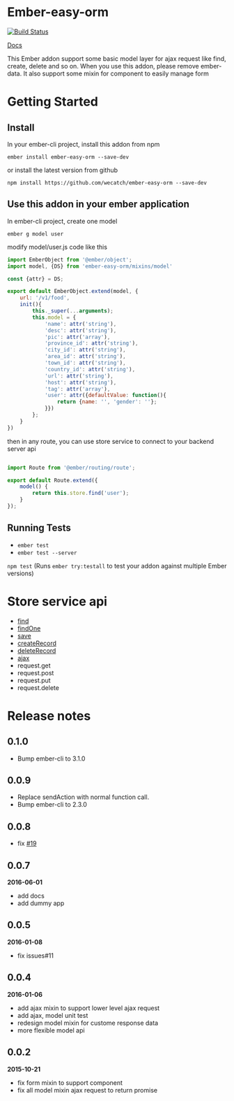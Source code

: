 # Ember-easy-orm

[![Build Status](https://travis-ci.org/wecatch/ember-easy-orm.svg?branch=master)](https://travis-ci.org/wecatch/ember-easy-orm)

[Docs](http://wecatch.me/ember-easy-orm/docs/)

This Ember addon support some basic model layer for ajax request like find, create, delete and so on. When you use this addon, please remove ember-data. It also support some mixin for component to easily manage form

# Getting Started

## Install

In your ember-cli project, install this addon from npm 

```
ember install ember-easy-orm --save-dev

```

or install the latest version from github

```
npm install https://github.com/wecatch/ember-easy-orm --save-dev

```

## Use this addon in your ember application

In ember-cli project, create one model

```
ember g model user

```

modify model/user.js code like this


```javascript
import EmberObject from '@ember/object';
import model, {DS} from 'ember-easy-orm/mixins/model'

const {attr} = DS;

export default EmberObject.extend(model, {
    url: '/v1/food',
    init(){
        this._super(...arguments);
        this.model = {
            'name': attr('string'),
            'desc': attr('string'),
            'pic': attr('array'),
            'province_id': attr('string'),
            'city_id': attr('string'),
            'area_id': attr('string'),
            'town_id': attr('string'),
            'country_id': attr('string'),
            'url': attr('string'),
            'host': attr('string'),
            'tag': attr('array'),
            'user': attr({defaultValue: function(){
                return {name: '', 'gender': ''};
            }})
        };
    }
})

```

then in any route, you can use store service to connect to your backend server api

```javascript

import Route from '@ember/routing/route';

export default Route.extend({
    model() {
        return this.store.find('user');
    }
});

```

## Running Tests
 

- `ember test`
- `ember test --server`

`npm test` (Runs `ember try:testall` to test your addon against multiple Ember versions)


# Store service  api

- [find](http://wecatch.me/ember-easy-orm/docs/classes/store.html)
- [findOne](http://wecatch.me/ember-easy-orm/docs/classes/store.html)
- [save](http://wecatch.me/ember-easy-orm/docs/classes/store.html)
- [createRecord](http://wecatch.me/ember-easy-orm/docs/classes/store.html)
- [deleteRecord](http://wecatch.me/ember-easy-orm/docs/classes/store.html)
- [ajax](http://wecatch.me/ember-easy-orm/docs/classes/ajax.html#method-ajax)
- request.get
- request.post
- request.put
- request.delete


# Release notes

## 0.1.0

- Bump ember-cli to 3.1.0

## 0.0.9

- Replace sendAction with normal function call.
- Bump ember-cli to 2.3.0

## 0.0.8

- fix [#19](https://github.com/wecatch/ember-easy-orm/issues/19)

## 0.0.7

**2016-06-01**

- add docs
- add dummy app

## 0.0.5

**2016-01-08**

- fix issues#11

## 0.0.4

**2016-01-06**

- add ajax mixin to support lower level ajax request
- add ajax, model unit test
- redesign model mixin for custome response data
- more flexible model api

## 0.0.2

**2015-10-21**

- fix form mixin to support component
- fix all model mixin ajax request to return promise

